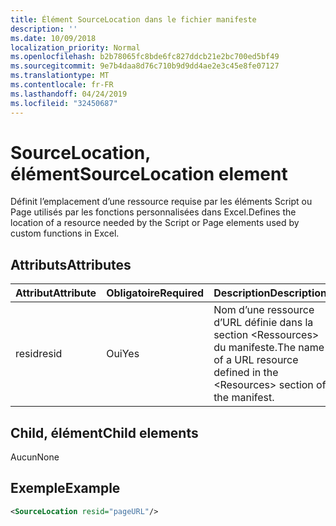 ```yaml
---
title: Élément SourceLocation dans le fichier manifeste
description: ''
ms.date: 10/09/2018
localization_priority: Normal
ms.openlocfilehash: b2b78065fc8bde6fc827ddcb21e2bc700ed5bf49
ms.sourcegitcommit: 9e7b4daa8d76c710b9d9dd4ae2e3c45e8fe07127
ms.translationtype: MT
ms.contentlocale: fr-FR
ms.lasthandoff: 04/24/2019
ms.locfileid: "32450687"
---
```

# <a name="sourcelocation-element"></a><span data-ttu-id="9c94c-102">SourceLocation, élément</span><span class="sxs-lookup"><span data-stu-id="9c94c-102">SourceLocation element</span></span>

<span data-ttu-id="9c94c-103">Définit l’emplacement d’une ressource requise par les éléments Script ou Page utilisés par les fonctions personnalisées dans Excel.</span><span class="sxs-lookup"><span data-stu-id="9c94c-103">Defines the location of a resource needed by the Script or Page elements used by custom functions in Excel.</span></span>

## <a name="attributes"></a><span data-ttu-id="9c94c-104">Attributs</span><span class="sxs-lookup"><span data-stu-id="9c94c-104">Attributes</span></span>

| <span data-ttu-id="9c94c-105">**Attribut**</span><span class="sxs-lookup"><span data-stu-id="9c94c-105">**Attribute**</span></span> | <span data-ttu-id="9c94c-106">**Obligatoire**</span><span class="sxs-lookup"><span data-stu-id="9c94c-106">**Required**</span></span> | <span data-ttu-id="9c94c-107">**Description**</span><span class="sxs-lookup"><span data-stu-id="9c94c-107">**Description**</span></span>                                                                      |
|---------------|--------------|--------------------------------------------------------------------------------------|
| <span data-ttu-id="9c94c-108">resid</span><span class="sxs-lookup"><span data-stu-id="9c94c-108">resid</span></span>         | <span data-ttu-id="9c94c-109">Oui</span><span class="sxs-lookup"><span data-stu-id="9c94c-109">Yes</span></span>          | <span data-ttu-id="9c94c-110">Nom d’une ressource d’URL définie dans la section &lt;Ressources&gt; du manifeste.</span><span class="sxs-lookup"><span data-stu-id="9c94c-110">The name of a URL resource defined in the &lt;Resources&gt; section of the manifest.</span></span> |

## <a name="child-elements"></a><span data-ttu-id="9c94c-111">Child, élément</span><span class="sxs-lookup"><span data-stu-id="9c94c-111">Child elements</span></span>

<span data-ttu-id="9c94c-112">Aucun</span><span class="sxs-lookup"><span data-stu-id="9c94c-112">None</span></span>

## <a name="example"></a><span data-ttu-id="9c94c-113">Exemple</span><span class="sxs-lookup"><span data-stu-id="9c94c-113">Example</span></span>

```xml
<SourceLocation resid="pageURL"/>
```
